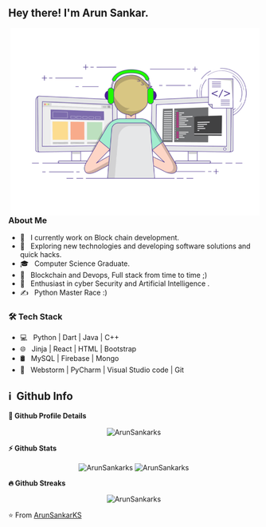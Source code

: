 <h2> Hey there! I'm Arun Sankar.</h2>
<img align="right" alt="GIF" src="https://raw.githubusercontent.com/ArunSankarKs/public_endpoints/main/background.gif" width="500"/>

<h3> About Me </h3>

- 🔭 &nbsp; I currently work on Block chain development.
- 🤔 &nbsp; Exploring new technologies and developing software solutions and quick hacks.
- 🎓 &nbsp; Computer Science Graduate.
- 💼 &nbsp; Blockchain and Devops, Full stack from time to time ;)
- 🌱 &nbsp; Enthusiast in cyber Security and Artificial Intelligence .
- ✍️ &nbsp; Python Master Race :)

<h3>🛠 Tech Stack</h3>

- 💻 &nbsp; Python | Dart | Java | C++  
- 🌐 &nbsp; Jinja | React | HTML | Bootstrap 
- 🛢 &nbsp; MySQL | Firebase | Mongo 
- 🔧 &nbsp; Webstorm | PyCharm | Visual Studio code | Git

<!-- <br>

<img align="center" src="https://github-readme-stats.vercel.app/api?username=ArunSankarks&include_all_commits=true&count_private=true&show_icons=true&line_height=20&title_color=7A7ADB&icon_color=2234AE&text_color=D3D3D3&bg_color=0,000000,130F40" alt="Arun's Github Stats">

</br>

[![Top Langs](https://github-readme-stats.vercel.app/api/top-langs/?username=Arunsankarks&layout=compact&text_color=daf7dc&bg_color=151515)](https://github.com/ArunSankarks/github-readme-stats) -->

<h2>ℹ️ &nbsp;Github Info</h2>
	
  <summary><b>🔎 Github Profile Details</b></summary>
<p align="center"><img height="180em" src="https://github-profile-summary-cards.vercel.app/api/cards/profile-details?username=ArunSankarks&theme=github_dark" alt="ArunSankarks" align = "center"/></p>

  <summary><b>⚡ Github Stats</b></summary>
<p align="center"><img height="180em" src="https://github-readme-stats.vercel.app/api?username=ArunSankarks&hide_border=true&count_private=true&show_icons=true&theme=radical" alt="ArunSankarks" align = "center"/>
<img height="180em" src="https://github-readme-stats.vercel.app/api/top-langs?username=ArunSankarks&show_icons=true&locale=en&layout=compact&hide_border=true&theme=radical" alt="ArunSankarks" align = "center"/></p>

 <summary><b>🔥 Github Streaks</b></summary>
<p align="center"><img src="https://github-readme-streak-stats.herokuapp.com/?user=ArunSankarks&theme=black-ice&hide_border=true&stroke=0000&background=0D1117&ring=e05397&fire=e05397&currStreakLabel=e05397" alt="ArunSankarks" /></p>


⭐️ From [ArunSankarKS](https://github.com/ArunSankarks)
